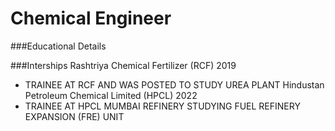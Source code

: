 # Chemical Engineer

###Educational Details

###Interships
Rashtriya Chemical Fertilizer (RCF)  2019
- TRAINEE AT RCF AND WAS POSTED TO STUDY UREA PLANT
Hindustan Petroleum Chemical Limited (HPCL)  2022
- TRAINEE AT HPCL MUMBAI REFINERY STUDYING FUEL REFINERY EXPANSION (FRE) UNIT
